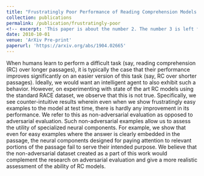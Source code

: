 ```yaml
---
title: "Frustratingly Poor Performance of Reading Comprehension Models on Non-adversarial Examples"
collection: publications
permalink: /publication/frustratingly-poor
<!-- excerpt: 'This paper is about the number 2. The number 3 is left for future work.' -->
date: 2010-10-01
venue: 'ArXiv Pre-print'
paperurl: 'https://arxiv.org/abs/1904.02665'
---
```

When humans learn to perform a difficult task (say, reading comprehension (RC) over longer passages), it is typically the case that their performance improves significantly on an easier version of this task (say, RC over shorter passages). Ideally, we would want an intelligent agent to also exhibit such a behavior. However, on experimenting with state of the art RC models using the standard RACE dataset, we observe that this is not true. Specifically, we see counter-intuitive results wherein even when we show frustratingly easy examples to the model at test time, there is hardly any improvement in its performance. We refer to this as non-adversarial evaluation as opposed to adversarial evaluation. Such non-adversarial examples allow us to assess the utility of specialized neural components. For example, we show that even for easy examples where the answer is clearly embedded in the passage, the neural components designed for paying attention to relevant portions of the passage fail to serve their intended purpose. We believe that the non-adversarial dataset created as a part of this work would complement the research on adversarial evaluation and give a more realistic assessment of the ability of RC models.
